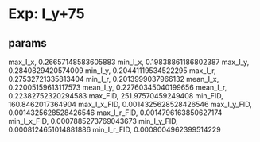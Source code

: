 # Exp: I_y+75
## params
max_I_x, 0.26657148583605883
min_I_x, 0.19838861186802387
max_I_y, 0.2840829420574009
min_I_y, 0.20441119534522295
max_I_r, 0.27532721335813404
min_I_r, 0.2013999037966132
mean_I_x, 0.22005159613117573
mean_I_y, 0.22760345040199656
mean_I_r, 0.22382752320294583
max_FID, 251.97570459249408
min_FID, 160.8462017364904
max_I_x_FID, 0.0014325628528426546
max_I_y_FID, 0.0014325628528426546
max_I_r_FID, 0.0014796163850627174
min_I_x_FID, 0.0007885273769043673
min_I_y_FID, 0.0008124651014881886
min_I_r_FID, 0.0008004962399514229

